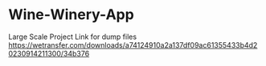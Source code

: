 # Wine-Winery-App
Large Scale Project
Link for dump files
https://wetransfer.com/downloads/a74124910a2a137df09ac61355433b4d20230914211300/34b376
